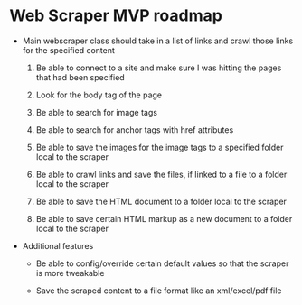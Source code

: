 # Web Scraper MVP roadmap

* Main webscraper class should take in a list of links and crawl those links for the specified content

	1. Be able to connect to a site and make sure I was hitting the pages that had been specified

	2. Look for the body tag of the page

	3. Be able to search for image tags

	4. Be able to search for anchor tags with href attributes

	5. Be able to save the images for the image tags to a specified folder local to the scraper

	6. Be able to crawl links and save the files, if linked to a file to a folder local to the scraper 

	7. Be able to save the HTML document to a folder local to the scraper

	8. Be able to save certain HTML markup as a new document to a folder local to the scraper

* Additional features

	* Be able to config/override certain default values so that the scraper is more tweakable

	* Save the scraped content to a file format like an xml/excel/pdf file